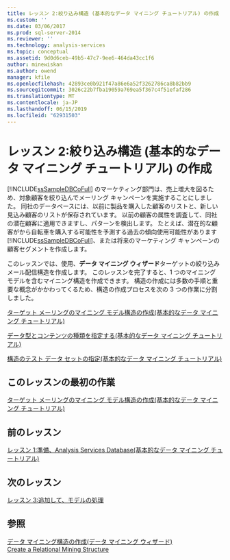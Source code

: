 ```yaml
---
title: レッスン 2:絞り込み構造 (基本的なデータ マイニング チュートリアル) の作成 |Microsoft Docs
ms.custom: ''
ms.date: 03/06/2017
ms.prod: sql-server-2014
ms.reviewer: ''
ms.technology: analysis-services
ms.topic: conceptual
ms.assetid: 9d0d6ceb-49b5-47c7-9ee6-464da43cc1f6
author: minewiskan
ms.author: owend
manager: kfile
ms.openlocfilehash: 42893ce0b921f47a86e6a52f3262786ca8b82bb9
ms.sourcegitcommit: 3026c22b7fba19059a769ea5f367c4f51efaf286
ms.translationtype: MT
ms.contentlocale: ja-JP
ms.lasthandoff: 06/15/2019
ms.locfileid: "62931503"
---
```

# <a name="lesson-2-building-a-targeted-mailing-structure-basic-data-mining-tutorial"></a>レッスン 2:絞り込み構造 (基本的なデータ マイニング チュートリアル) の作成
  [!INCLUDE[ssSampleDBCoFull](../includes/sssampledbcofull-md.md)] のマーケティング部門は、売上増大を図るため、対象顧客を絞り込んでメーリング キャンペーンを実施することにしました。 同社のデータベースには、以前に製品を購入した顧客のリストと、新しい見込み顧客のリストが保存されています。 以前の顧客の属性を調査して、同社の潜在顧客に適用できますし、パターンを検出します。 たとえば、潜在的な顧客がから自転車を購入する可能性を予測する過去の傾向使用可能性があります[!INCLUDE[ssSampleDBCoFull](../includes/sssampledbcofull-md.md)]、または将来のマーケティング キャンペーンの顧客セグメントを作成します。  
  
 このレッスンでは、使用、**データ マイニング ウィザード**ターゲットの絞り込みメール配信構造を作成します。 このレッスンを完了すると、1 つのマイニング モデルを含むマイニング構造を作成できます。 構造の作成には多数の手順と重要な概念がかかわってくるため、構造の作成プロセスを次の 3 つの作業に分割しました。  
  
 [ターゲット メーリングのマイニング モデル構造の作成&#40;基本的なデータ マイニング チュートリアル&#41;](../../2014/tutorials/creating-a-targeted-mailing-mining-model-structure-basic-data-mining-tutorial.md)  
  
 [データ型とコンテンツの種類を指定する&#40;基本的なデータ マイニング チュートリアル&#41;](../../2014/tutorials/specifying-the-data-type-and-content-type-basic-data-mining-tutorial.md)  
  
 [構造のテスト データ セットの指定&#40;基本的なデータ マイニング チュートリアル&#41;](../../2014/tutorials/specifying-a-testing-data-set-for-the-structure-basic-data-mining-tutorial.md)  
  
## <a name="first-task-in-lesson"></a>このレッスンの最初の作業  
 [ターゲット メーリングのマイニング モデル構造の作成&#40;基本的なデータ マイニング チュートリアル&#41;](../../2014/tutorials/creating-a-targeted-mailing-mining-model-structure-basic-data-mining-tutorial.md)  
  
## <a name="previous-lesson"></a>前のレッスン  
 [レッスン 1:準備、Analysis Services Database&#40;基本的なデータ マイニング チュートリアル&#41;](../../2014/tutorials/lesson-1-preparing-the-analysis-services-database-basic-data-mining-tutorial.md)  
  
## <a name="next--lesson"></a>次のレッスン  
 [レッスン 3:追加して、モデルの処理](../../2014/tutorials/lesson-3-adding-and-processing-models.md)  
  
## <a name="see-also"></a>参照  
 [データ マイニング構造の作成&#40;データ マイニング ウィザード&#41;](../../2014/analysis-services/create-the-data-mining-structure-data-mining-wizard.md)   
 [Create a Relational Mining Structure](../../2014/analysis-services/data-mining/create-a-relational-mining-structure.md)  
  
  
